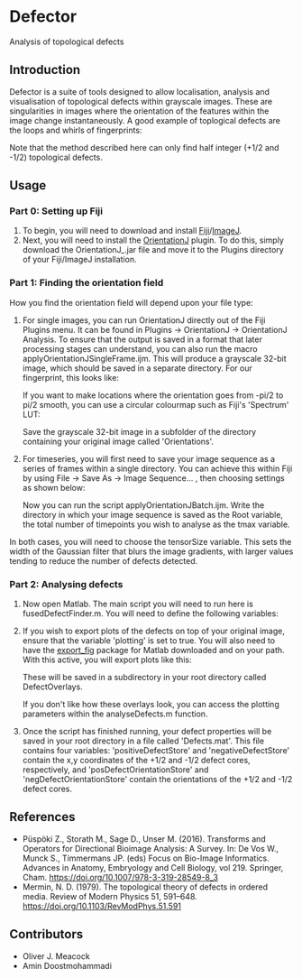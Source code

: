 # Defector
Analysis of topological defects

## Introduction
Defector is a suite of tools designed to allow localisation, analysis and visualisation of topological defects within grayscale images. These are singularities in images where the orientation of the features within the image change instantaneously. A good example of toplogical defects are the loops and whirls of fingerprints:

Note that the method described here can only find half integer (+1/2 and -1/2) topological defects.

## Usage

### Part 0: Setting up Fiji
1. To begin, you will need to download and install [Fiji](https://fiji.sc/)/[ImageJ](https://imagej.nih.gov/ij/). 
2. Next, you will need to install the [OrientationJ](http://bigwww.epfl.ch/demo/orientation/) plugin. To do this, simply download the OrientationJ_.jar file and move it to the Plugins directory of your Fiji/ImageJ installation. 

### Part 1: Finding the orientation field
How you find the orientation field will depend upon your file type:

1. For single images, you can run OrientationJ directly out of the Fiji Plugins menu. It can be found in Plugins -> OrientationJ -> OrientationJ Analysis. To ensure that the output is saved in a format that later processing stages can understand, you can also run the macro applyOrientationJSingleFrame.ijm. This will produce a grayscale 32-bit image, which should be saved in a separate directory. For our fingerprint, this looks like:

   If you want to make locations where the orientation goes from -pi/2 to pi/2 smooth, you can use a circular colourmap such as Fiji's 'Spectrum' LUT:

   Save the grayscale 32-bit image in a subfolder of the directory containing your original image called 'Orientations'.

2. For timeseries, you will first need to save your image sequence as a series of frames within a single directory. You can achieve this within Fiji by using File -> Save As -> Image Sequence... , then choosing settings as shown below:

   Now you can run the script applyOrientationJBatch.ijm. Write the directory in which your image sequence is saved as the Root variable, the total number of timepoints you wish to analyse as the tmax variable.

In both cases, you will need to choose the tensorSize variable. This sets the width of the Gaussian filter that blurs the image gradients, with larger values tending to reduce the number of defects detected.

### Part 2: Analysing defects
1. Now open Matlab. The main script you will need to run here is fusedDefectFinder.m. You will need to define the following variables:

2. If you wish to export plots of the defects on top of your original image, ensure that the variable 'plotting' is set to true. You will also need to have the [export_fig](https://uk.mathworks.com/matlabcentral/fileexchange/23629-export_fig) package for Matlab downloaded and on your path. With this active, you will export plots like this:

   These will be saved in a subdirectory in your root directory called DefectOverlays.
   
   If you don't like how these overlays look, you can access the plotting parameters within the analyseDefects.m function. 
   
3. Once the script has finished running, your defect properties will be saved in your root directory in a file called 'Defects.mat'. This file contains four variables: 'positiveDefectStore' and 'negativeDefectStore' contain the x,y coordinates of the +1/2 and -1/2 defect cores, respectively, and 'posDefectOrientationStore' and 'negDefectOrientationStore' contain the orientations of the +1/2 and -1/2 defect cores.

## References
- Püspöki Z., Storath M., Sage D., Unser M. (2016). Transforms and Operators for Directional Bioimage Analysis: A Survey. In: De Vos W., Munck S., Timmermans JP. (eds) Focus on Bio-Image Informatics. Advances in Anatomy, Embryology and Cell Biology, vol 219. Springer, Cham. https://doi.org/10.1007/978-3-319-28549-8_3
- Mermin, N. D. (1979). The topological theory of defects in ordered media. Review of Modern Physics 51, 591–648. https://doi.org/10.1103/RevModPhys.51.591

## Contributors

- Oliver J. Meacock
- Amin Doostmohammadi
